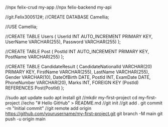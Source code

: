 //npx felix-crud my-app
//npx felix-backend my-api


//git.Felix300512#;
//CREATE DATABASE Camellia;

//USE Camellia;

//CREATE TABLE Users (
    UserId INT AUTO_INCREMENT PRIMARY KEY,
    UserName VARCHAR(255),
    Password VARCHAR(255)
);

//CREATE TABLE Post (
    PostId INT AUTO_INCREMENT PRIMARY KEY,
    PostName VARCHAR(255)
);

//CREATE TABLE CandidateResult (
    CandidateNationalId VARCHAR(20) PRIMARY KEY,
    FirstName VARCHAR(255),
    LastName VARCHAR(255),
    Gender VARCHAR(10),
    DateOfBirth DATE,
    PostId INT,
    ExamDate DATE,
    PhoneNumber VARCHAR(20),
    Marks INT,
    FOREIGN KEY (PostId) REFERENCES Post(PostId)
);

//sudo apt update
sudo apt install git
//mkdir my-first-project
cd my-first-project
//echo "# Hello GitHub" > README.md
//git init
//git add .
git commit -m "Initial commit"
//git remote add origin https://github.com/yourusername/my-first-project.git
git branch -M main
git push -u origin main

